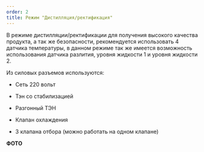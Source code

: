 ```yaml
---
order: 2
title: Режим "Дистилляция/ректификация"
---
```


В режиме дистилляции/ректификации для получения высокого качества продукта, а так же безопасности, рекомендуется использовать 4 датчика температуры, в данном режиме так же имеется возможность использования датчика разлития, уровня жидкости 1 и уровня жидкости 2.

Из силовых разъемов используются:

-  Сеть 220 вольт

-  Тэн со стабилизацией

-  Разгонный ТЭН

-  Клапан охлаждения

-  3 клапана отбора (можно работать на одном клапане)

**ФОТО**